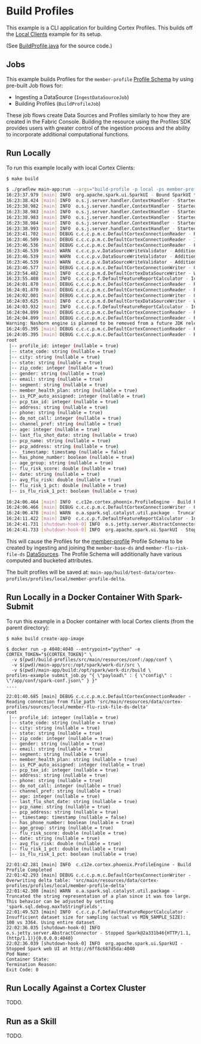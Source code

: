 # Build Profiles

This example is a CLI application for building Cortex Profiles. This builds off
the [Local Clients](../local-clients/README.md) example for its setup.

(See [BuildProfile.java](./src/main/java/com/c12e/cortex/examples/profile/BuildProfile.java) for the source code.)

## Jobs

This example builds Profiles for the `member-profile` [Profile Schema](../local-clients/README.md#profile-schemas) by
using pre-built Job flows for:
- Ingesting a DataSource (`IngestDataSourceJob`)
- Building Profiles (`BuildProfileJob`)

These job flows create Data Sources and Profiles similarly to how they are created in the Fabric Console. Building the
resource using the Profiles SDK provides users with greater control of the ingestion process and the ability to
incorporate additional computational functions.

## Run Locally

To run this example locally with local Cortex Clients:
```bash
$ make build

$ ./gradlew main-app:run --args="build-profile -p local -ps member-profile"
16:23:37.979 [main] INFO  org.apache.spark.ui.SparkUI - Bound SparkUI to 0.0.0.0, and started at http://c02wq091htdf.attlocal.net:4040
16:23:38.424 [main] INFO  o.s.j.server.handler.ContextHandler - Started o.s.j.s.ServletContextHandler@4cfa83f9{/metrics/json,null,AVAILABLE,@Spark}
16:23:38.982 [main] INFO  o.s.j.server.handler.ContextHandler - Started o.s.j.s.ServletContextHandler@646cd766{/SQL,null,AVAILABLE,@Spark}
16:23:38.983 [main] INFO  o.s.j.server.handler.ContextHandler - Started o.s.j.s.ServletContextHandler@26457986{/SQL/json,null,AVAILABLE,@Spark}
16:23:38.983 [main] INFO  o.s.j.server.handler.ContextHandler - Started o.s.j.s.ServletContextHandler@b30a50d{/SQL/execution,null,AVAILABLE,@Spark}
16:23:38.984 [main] INFO  o.s.j.server.handler.ContextHandler - Started o.s.j.s.ServletContextHandler@6c742b84{/SQL/execution/json,null,AVAILABLE,@Spark}
16:23:38.993 [main] INFO  o.s.j.server.handler.ContextHandler - Started o.s.j.s.ServletContextHandler@26e0d39c{/static/sql,null,AVAILABLE,@Spark}
16:23:41.702 [main] DEBUG c.c.c.p.m.c.DefaultCortexConnectionReader - Removed hadoop filesystem - format_type: csv, uri: ./src/main/resources/data/members_100_v14.csv, extra
16:23:46.509 [main] DEBUG c.c.c.p.m.c.DefaultCortexConnectionReader - Inferred schema from sample of connection (CSV) - project: 'local', connectionName: 'member-base-file'
16:23:46.536 [main] DEBUG c.c.c.p.m.c.DefaultCortexConnectionReader - Finished reading connection (CSV) - project: 'local', connectionName: 'member-base-file'
16:23:46.539 [main] WARN  c.c.c.p.v.DataSourceWriteValidator - Additional (unexpected) column found in data source - project: 'local', sourceName: 'member-base-ds', column name: 'email'
16:23:46.539 [main] WARN  c.c.c.p.v.DataSourceWriteValidator - Additional (unexpected) column found in data source - project: 'local', sourceName: 'member-base-ds', column name: 'address'
16:23:46.539 [main] WARN  c.c.c.p.v.DataSourceWriteValidator - Additional (unexpected) column found in data source - project: 'local', sourceName: 'member-base-ds', column name: 'pcp_address'
16:23:46.577 [main] DEBUG c.c.c.p.m.c.DefaultCortexConnectionWriter - Overwriting delta table: './build/test-data//cortex-profiles/sources/local/member-base-ds-delta'
16:23:54.482 [main] INFO  c.c.c.p.m.d.DefaultCortexDataSourceWriter - Wrote to data source - project: 'local', sourceName: 'member-base-ds'
16:23:55.408 [main] INFO  c.c.c.p.f.DefaultFeatureReportCalculator - Insufficient dataset size for sampling (actual vs MIN_SAMPLE_SIZE): 100 vs 3364. Using entire dataset
16:24:01.870 [main] DEBUG c.c.c.p.m.c.DefaultCortexConnectionReader - Removed hadoop filesystem - format_type: parquet, uri: ./src/main/resources/data/member_flu_risk_100_v14.parquet, extra
16:24:01.870 [main] DEBUG c.c.c.p.m.c.DefaultCortexConnectionReader - Reading connection from file_path './src/main/resources/data/member_flu_risk_100_v14.parquet'
16:24:02.001 [main] DEBUG c.c.c.p.m.c.DefaultCortexConnectionWriter - Overwriting delta table: './build/test-data//cortex-profiles/sources/local/member-flu-risk-file-ds-delta'
16:24:03.625 [main] INFO  c.c.c.p.m.d.DefaultCortexDataSourceWriter - Wrote to data source - project: 'local', sourceName: 'member-flu-risk-file-ds'
16:24:03.932 [main] INFO  c.c.c.p.f.DefaultFeatureReportCalculator - Insufficient dataset size for sampling (actual vs MIN_SAMPLE_SIZE): 100 vs 3364. Using entire dataset
16:24:04.899 [main] DEBUG c.c.c.p.m.c.DefaultCortexConnectionReader - Removed hadoop filesystem - format_type: delta, uri: ./build/test-data//cortex-profiles/sources/local/member-base-ds-delta, extra
16:24:04.899 [main] DEBUG c.c.c.p.m.c.DefaultCortexConnectionReader - Reading connection from file_path './build/test-data//cortex-profiles/sources/local/member-base-ds-delta'
Warning: Nashorn engine is planned to be removed from a future JDK release
16:24:05.395 [main] DEBUG c.c.c.p.m.c.DefaultCortexConnectionReader - Removed hadoop filesystem - format_type: delta, uri: ./build/test-data//cortex-profiles/sources/local/member-flu-risk-file-ds-delta, extra
16:24:05.395 [main] DEBUG c.c.c.p.m.c.DefaultCortexConnectionReader - Reading connection from file_path './build/test-data//cortex-profiles/sources/local/member-flu-risk-file-ds-delta'
root
 |-- profile_id: integer (nullable = true)
 |-- state_code: string (nullable = true)
 |-- city: string (nullable = true)
 |-- state: string (nullable = true)
 |-- zip_code: integer (nullable = true)
 |-- gender: string (nullable = true)
 |-- email: string (nullable = true)
 |-- segment: string (nullable = true)
 |-- member_health_plan: string (nullable = true)
 |-- is_PCP_auto_assigned: integer (nullable = true)
 |-- pcp_tax_id: integer (nullable = true)
 |-- address: string (nullable = true)
 |-- phone: string (nullable = true)
 |-- do_not_call: integer (nullable = true)
 |-- channel_pref: string (nullable = true)
 |-- age: integer (nullable = true)
 |-- last_flu_shot_date: string (nullable = true)
 |-- pcp_name: string (nullable = true)
 |-- pcp_address: string (nullable = true)
 |-- _timestamp: timestamp (nullable = false)
 |-- has_phone_number: boolean (nullable = true)
 |-- age_group: string (nullable = true)
 |-- flu_risk_score: double (nullable = true)
 |-- date: string (nullable = true)
 |-- avg_flu_risk: double (nullable = true)
 |-- flu_risk_1_pct: double (nullable = true)
 |-- is_flu_risk_1_pct: boolean (nullable = true)

16:24:06.464 [main] INFO  c.c12e.cortex.phoenix.ProfileEngine - Build Profile Completed
16:24:06.466 [main] DEBUG c.c.c.p.m.c.DefaultCortexConnectionWriter - Overwriting delta table: './build/test-data//cortex-profiles/profiles/local/member-profile-delta'
16:24:06.478 [main] WARN  o.a.spark.sql.catalyst.util.package - Truncated the string representation of a plan since it was too large. This behavior can be adjusted by setting 'spark.sql.debug.maxToStringFields'.
16:24:11.422 [main] INFO  c.c.c.p.f.DefaultFeatureReportCalculator - Insufficient dataset size for sampling (actual vs MIN_SAMPLE_SIZE): 100 vs 3364. Using entire dataset
16:24:41.731 [shutdown-hook-0] INFO  o.s.jetty.server.AbstractConnector - Stopped Spark@d946bcc{HTTP/1.1, (http/1.1)}{0.0.0.0:4040}
16:24:41.733 [shutdown-hook-0] INFO  org.apache.spark.ui.SparkUI - Stopped Spark web UI at http://c02wq091htdf.attlocal.net:4040
```

This will cause the Profiles for the [member-profile](../main-app/src/main/resources/spec/profileSchemas.yml) Profile
Schema to be created by ingesting and joining the `member-base-ds` and `member-flu-risk-file-ds`
[DataSources](../main-app/src/main/resources/spec/datasources.yml). The Profile Schema will additionally have various
computed and bucketed attributes.

The built profiles will be saved at: `main-app/build/test-data/cortex-profiles/profiles/local/member-profile-delta`.

## Run Locally in a Docker Container With Spark-Submit

To run this example in a Docker container with local Cortex clients (from the parent directory):
```
$ make build create-app-image

$ docker run -p 4040:4040 --entrypoint="python" -e CORTEX_TOKEN="${CORTEX_TOKEN}" \
  -v $(pwd)/build-profiles/src/main/resources/conf:/app/conf \
  -v $(pwd)/main-app/src:/opt/spark/work-dir/src \
  -v $(pwd)/main-app/build:/opt/spark/work-dir/build \
profiles-example submit_job.py "{ \"payload\" : { \"config\" : \"/app/conf/spark-conf.json\" } }"
....

22:01:40.685 [main] DEBUG c.c.c.p.m.c.DefaultCortexConnectionReader - Reading connection from file_path 'src/main/resources/data/cortex-profiles/sources/local/member-flu-risk-file-ds-delta'
root
 |-- profile_id: integer (nullable = true)
 |-- state_code: string (nullable = true)
 |-- city: string (nullable = true)
 |-- state: string (nullable = true)
 |-- zip_code: integer (nullable = true)
 |-- gender: string (nullable = true)
 |-- email: string (nullable = true)
 |-- segment: string (nullable = true)
 |-- member_health_plan: string (nullable = true)
 |-- is_PCP_auto_assigned: integer (nullable = true)
 |-- pcp_tax_id: integer (nullable = true)
 |-- address: string (nullable = true)
 |-- phone: string (nullable = true)
 |-- do_not_call: integer (nullable = true)
 |-- channel_pref: string (nullable = true)
 |-- age: integer (nullable = true)
 |-- last_flu_shot_date: string (nullable = true)
 |-- pcp_name: string (nullable = true)
 |-- pcp_address: string (nullable = true)
 |-- _timestamp: timestamp (nullable = false)
 |-- has_phone_number: boolean (nullable = true)
 |-- age_group: string (nullable = true)
 |-- flu_risk_score: double (nullable = true)
 |-- date: string (nullable = true)
 |-- avg_flu_risk: double (nullable = true)
 |-- flu_risk_1_pct: double (nullable = true)
 |-- is_flu_risk_1_pct: boolean (nullable = true)

22:01:42.281 [main] INFO  c.c12e.cortex.phoenix.ProfileEngine - Build Profile Completed
22:01:42.293 [main] DEBUG c.c.c.p.m.c.DefaultCortexConnectionWriter - Overwriting delta table: 'src/main/resources/data/cortex-profiles/profiles/local/member-profile-delta'
22:01:42.308 [main] WARN  o.a.spark.sql.catalyst.util.package - Truncated the string representation of a plan since it was too large. This behavior can be adjusted by setting 'spark.sql.debug.maxToStringFields'.
22:01:49.523 [main] INFO  c.c.c.p.f.DefaultFeatureReportCalculator - Insufficient dataset size for sampling (actual vs MIN_SAMPLE_SIZE): 100 vs 3364. Using entire dataset
22:02:36.035 [shutdown-hook-0] INFO  o.s.jetty.server.AbstractConnector - Stopped Spark@2a331b46{HTTP/1.1, (http/1.1)}{0.0.0.0:4040}
22:02:36.039 [shutdown-hook-0] INFO  org.apache.spark.ui.SparkUI - Stopped Spark web UI at http://6ff8c687d5da:4040
Pod Name:
Container State:
Termination Reason:
Exit Code: 0
```

## Run Locally Against a Cortex Cluster

TODO.

## Run as a Skill

TODO.
